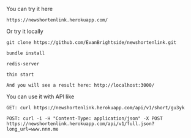 You can try it here
```
https://newshortenlink.herokuapp.com/
```
Or try it locally
```
git clone https://github.com/EvanBrightside/newshortenlink.git

bundle install

redis-server

thin start

And you will see a result here: http://localhost:3000/
```

You can use it with API like
```
GET: curl https://newshortenlink.herokuapp.com/api/v1/short/gu3yk

POST: curl -i -H "Content-Type: application/json" -X POST https://newshortenlink.herokuapp.com/api/v1/full.json?long_url=www.nnm.me
```

